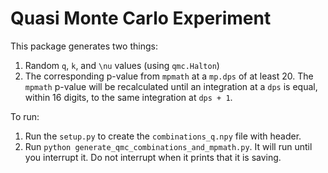 # Quasi Monte Carlo Experiment

This package generates two things:
1. Random `q`, `k`, and `\nu` values (using `qmc.Halton`)
2. The corresponding p-value from `mpmath` at a `mp.dps` of at least 20. The `mpmath` p-value will be recalculated until an integration at a `dps` is equal, within 16 digits, to the same integration at `dps + 1`.

To run:

1. Run the `setup.py` to create the `combinations_q.npy` file with header.
2. Run `python generate_qmc_combinations_and_mpmath.py`. It will run until you interrupt it. Do not interrupt when it prints that it is saving.
